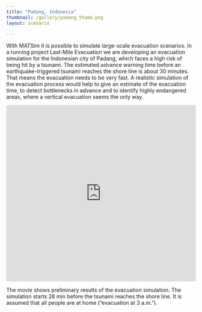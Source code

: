 ```yaml
---
title: "Padang, Indonesia"
thumbnail: /gallery/padang_thumb.png
layout: scenario
    
---
```

With MATSim it is possible to simulate large-scale evacuation scenarios. In a running project Last-Mile Evacuation we are developing an evacuation simulation for the Indonesian city of Padang, which faces a high risk of being hit by a tsunami. The estimated advance warning time before an earthquake-triggered tsunami reaches the shore line is about 30 minutes. That means the evacuation needs to be very fast. A realistic simulation of the evacuation process would help to give an estimate of the evacuation time, to detect bottlenecks in advance and to identify highly endangered areas, where a vertical evacuation seems the only way. 

<iframe allowfullscreen="" frameborder="0" height="468" mozallowfullscreen="" src="https://player.vimeo.com/video/138598872" webkitallowfullscreen="" width="100%"></iframe>

The movie shows preliminary results of the evacuation simulation. The simulation starts 28 min before the tsunami reaches the shore line. It is assumed that all people are at home (“evacuation at 3 a.m.”).


